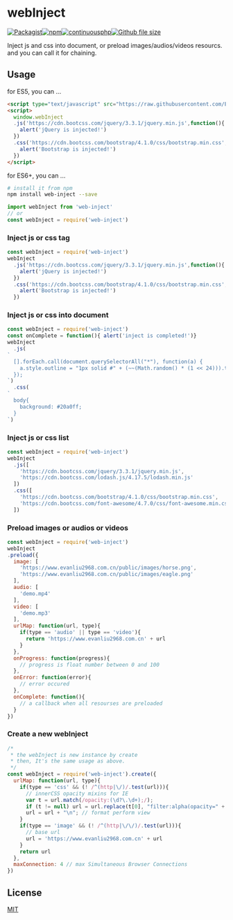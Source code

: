 # webInject

[![Packagist](https://img.shields.io/packagist/l/doctrine/orm.svg)](https://github.com/EvanLiu2968/web-inject)[![npm](https://img.shields.io/npm/v/web-inject.svg)](https://www.npmjs.com/package/web-inject)[![continuousphp](https://img.shields.io/continuousphp/git-hub/doctrine/dbal/master.svg)](https://www.npmjs.com/package/web-inject)[![Github file size](https://img.shields.io/github/size/Evanliu2968/web-inject/dist/webInject.min.js.svg)](https://raw.githubusercontent.com/EvanLiu2968/web-inject/master/dist/webInject.min.js)




Inject js and css into document, or preload images/audios/videos resourcs.
and you can call it for chaining.

## Usage

for ES5, you can ...
```html
<script type="text/javascript" src="https://raw.githubusercontent.com/EvanLiu2968/web-inject/master/dist/webInject.min.js"></script>
<script>
  window.webInject
  .js('https://cdn.bootcss.com/jquery/3.3.1/jquery.min.js',function(){
    alert('jQuery is injected!')
  })
  .css('https://cdn.bootcss.com/bootstrap/4.1.0/css/bootstrap.min.css',function(){
    alert('Bootstrap is injected!')
  })
</script>
```

for ES6+, you can ...
```bash
# install it from npm
npm install web-inject --save
```
```javascript
import webInject from 'web-inject'
// or
const webInject = require('web-inject')
```


### Inject js or css tag

```javascript
const webInject = require('web-inject')
webInject
  .js('https://cdn.bootcss.com/jquery/3.3.1/jquery.min.js',function(){
    alert('jQuery is injected!')
  })
  .css('https://cdn.bootcss.com/bootstrap/4.1.0/css/bootstrap.min.css',function(){
    alert('Bootstrap is injected!')
  })
```

### Inject js or css into document

```javascript
const webInject = require('web-inject')
const onComplete = function(){ alert('inject is completed!')}
webInject
  .js(
`
  [].forEach.call(document.querySelectorAll("*"), function(a) {
    a.style.outline = "1px solid #" + (~~(Math.random() * (1 << 24))).toString(16)
  });
`)
  .css(
`
  body{
    background: #20a0ff;
  }
`)
```

### Inject js or css list

```javascript
const webInject = require('web-inject')
webInject
  .js([
    'https://cdn.bootcss.com/jquery/3.3.1/jquery.min.js',
    'https://cdn.bootcss.com/lodash.js/4.17.5/lodash.min.js'
  ])
  .css([
    'https://cdn.bootcss.com/bootstrap/4.1.0/css/bootstrap.min.css',
    'https://cdn.bootcss.com/font-awesome/4.7.0/css/font-awesome.min.css'
  ])
```

### Preload images or audios or videos

```javascript
const webInject = require('web-inject')
webInject
.preload({
  image: [
    'https://www.evanliu2968.com.cn/public/images/horse.png',
    'https://www.evanliu2968.com.cn/public/images/eagle.png'
  ],
  audio: [
    'demo.mp4'
  ],
  video: [
    'demo.mp3'
  ],
  urlMap: function(url, type){
    if(type == 'audio' || type == 'video'){
      return 'https://www.evanliu2968.com.cn' + url
    }
  },
  onProgress: function(progress){
    // progress is float number between 0 and 100
  },
  onError: function(error){
    // error occured
  },
  onComplete: function(){
    // a callback when all resourses are preloaded
  }
})
```

### Create a new webInject

```javascript
/*
 * the webInject is new instance by create
 * then, It's the same usage as above.
 */
const webInject = require('web-inject').create({
  urlMap: function(url, type){
    if(type == 'css' && (! /^(http|\/)/.test(url))){
      // innerCSS opacity mixins for IE
      var t = url.match(/opacity:(\d?\.\d+);/);
      if (t != null) url = url.replace(t[0], "filter:alpha(opacity=" + parseFloat(t[1]) * 100 + ")")
      url = url + "\n"; // format perform view
    }
    if(type == 'image' && (! /^(http|\/\/)/.test(url))){
      // base url
      url = 'https://www.evanliu2968.com.cn' + url
    }
    return url
  },
  maxConnection: 4 // max Simultaneous Browser Connections
})
```

## License

[MIT](LICENSE)